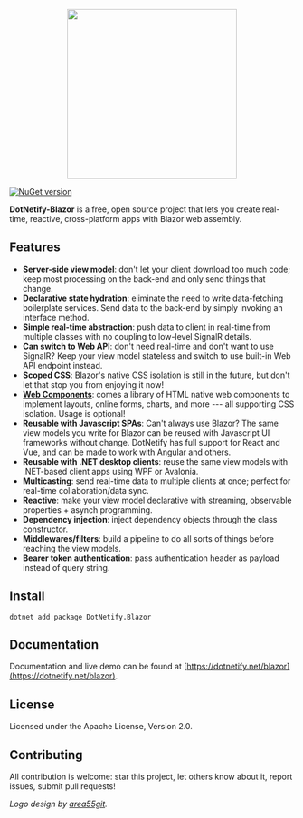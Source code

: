 <p align="center"><img width="300px" src="http://dotnetify.net/content/images/dotnetify-logo.png"></p>

[![NuGet version](https://badge.fury.io/nu/DotNetify.Blazor.svg)](https://badge.fury.io/nu/DotNetify.Blazor)

**DotNetify-Blazor** is a free, open source project that lets you create real-time, reactive, cross-platform apps with Blazor web assembly.

## Features

- <b>Server-side view model</b>: don't let your client download too much code; keep most processing on the back-end and only send things that change.
- <b>Declarative state hydration</b>: eliminate the need to write data-fetching boilerplate services. Send data to the back-end by simply invoking an interface method.
- <b>Simple real-time abstraction</b>: push data to client in real-time from multiple classes with no coupling to low-level SignalR details.
- **Can switch to Web API**: don't need real-time and don't want to use SignalR? Keep your view model stateless and switch to use built-in Web API endpoint instead.
- **Scoped CSS**: Blazor's native CSS isolation is still in the future, but don't let that stop you from enjoying it now!
- **[Web Components](https://dotnetify.net/elements?webcomponent)**: comes a library of HTML native web components to implement layouts, online forms, charts, and more --- all supporting CSS isolation. Usage is optional!
- **Reusable with Javascript SPAs**: Can't always use Blazor? The same view models you write for Blazor can be reused with Javascript UI frameworks without change. DotNetify has full support for React and Vue, and can be made to work with Angular and others.
- **Reusable with .NET desktop clients**: reuse the same view models with .NET-based client apps using WPF or Avalonia.
- **Multicasting**: send real-time data to multiple clients at once; perfect for real-time collaboration/data sync.
- **Reactive**: make your view model declarative with streaming, observable properties + asynch programming.
- **Dependency injection**: inject dependency objects through the class constructor.
- **Middlewares/filters**: build a pipeline to do all sorts of things before reaching the view models.
- **Bearer token authentication**: pass authentication header as payload instead of query string.

## Install

```
dotnet add package DotNetify.Blazor
```

## Documentation

Documentation and live demo can be found at [https://dotnetify.net/blazor](https://dotnetify.net/blazor).

## License

Licensed under the Apache License, Version 2.0.

## Contributing

All contribution is welcome: star this project, let others know about it, report issues, submit pull requests!

_Logo design by [area55git](https://github.com/area55git)._
